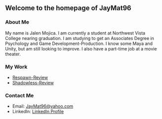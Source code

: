 ## Welcome to the homepage of JayMat96
 
 
 
### About Me

My name is Jalen Mojica. I am currently a student at Northwest Vista College nearing graduation. I am studying to get an Associates Degree in Psychology and Game Development-Production. I know some Maya and Unity, but am still looking to improve. I also have a part-time job at a movie theater.

### My Work

* [Respawn-Review](https://github.com/JayMat96/Respawn-Review)
* [Shadowless-Review](https://github.com/JayMat96/Shadowless-Review)


### Contact Me

* Email: JayMat96@yahoo.com
* LinkedIn: [LinkedIn Profile](https://www.linkedin.com/in/jalen-mojica-948753125/)
